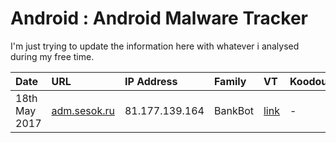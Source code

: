 # Android : Android Malware Tracker

I'm just trying to update the information here with whatever i analysed during my free time.

|     Date     |      URL     |  IP Address  |    Family    |      VT      |    Koodous   |  Screenshot  |
| :---         | :---         | :---         | :---         | :---         | :---         | :---         |
| 18th May 2017 | [adm.sesok.ru](http://adm.sesok.ru/?cont=kliets&page=1) | 81.177.139.164 | BankBot | [link](https://virustotal.com/en/file/31b8f5f8c32138af58f6db551bda99fe96054cfe9084b80265b7d7b9bc13d649/analysis/)   | - | [link](img/adm.sesok.ru.png) |
